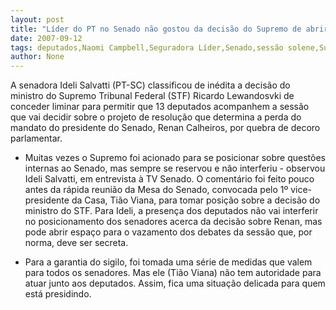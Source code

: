 ```yaml
---
layout: post
title: "Líder do PT no Senado não gostou da decisão do Supremo de abrir sessão aos deputados "
date: 2007-09-12
tags: deputados,Naomi Campbell,Seguradora Líder,Senado,sessão solene,Supremo
author: None
---
```



A senadora Ideli Salvatti (PT-SC) classificou de in&eacute;dita a decis&atilde;o do ministro do Supremo Tribunal Federal (STF) Ricardo Lewandosvki de conceder liminar para permitir que 13 deputados acompanhem a sess&atilde;o que vai decidir sobre o projeto de resolu&ccedil;&atilde;o que determina a perda do mandato do presidente do Senado, Renan Calheiros, por quebra de decoro parlamentar.
- Muitas vezes o Supremo foi acionado para se posicionar sobre quest&otilde;es internas ao Senado, mas sempre se reservou e n&atilde;o interferiu - observou Ideli Salvatti, em entrevista &agrave; TV Senado.
O coment&aacute;rio foi feito pouco antes da r&aacute;pida reuni&atilde;o da Mesa do Senado, convocada pelo 1&ordm; vice-presidente da Casa, Ti&atilde;o Viana, para tomar posi&ccedil;&atilde;o sobre a decis&atilde;o do ministro do STF. Para Ideli, a presen&ccedil;a dos deputados n&atilde;o vai interferir no posicionamento dos senadores acerca da decis&atilde;o sobre Renan, mas pode abrir espa&ccedil;o para o vazamento dos debates da sess&atilde;o que, por norma, deve ser secreta. 

- Para a garantia do sigilo, foi tomada uma s&eacute;rie de medidas que valem para todos os senadores. Mas ele (Ti&atilde;o Viana) n&atilde;o tem autoridade para atuar junto aos deputados. Assim, fica uma situa&ccedil;&atilde;o delicada para quem est&aacute; presidindo.&nbsp;
 